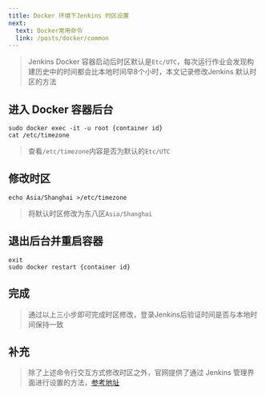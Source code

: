 ```yaml
---
title: Docker 环境下Jenkins 时区设置
next:
  text: Docker常用命令
  link: /posts/docker/common
---
```


> Jenkins Docker 容器启动后时区默认是`Etc/UTC`，每次运行作业会发现构建历史中的时间都会比本地时间早8个小时，本文记录修改Jenkins 默认时区的方法

## 进入 Docker 容器后台

``` bash:no-line-numbers
sudo docker exec -it -u root {container id}
cat /etc/timezone
```

> 查看`/etc/timezone`内容是否为默认的`Etc/UTC`

## 修改时区

``` bash:no-line-numbers
echo Asia/Shanghai >/etc/timezone
```

> 将默认时区修改为东八区`Asia/Shanghai`

## 退出后台并重启容器

``` bash:no-line-numbers
exit
sudo docker restart {container id}
```

## 完成

> 通过以上三小步即可完成时区修改，登录Jenkins后验证时间是否与本地时间保持一致

## 补充

> 除了上述命令行交互方式修改时区之外，官网提供了通过 Jenkins 管理界面进行设置的方法，[参考地址](https://www.jenkins.io/doc/book/using/change-time-zone/)
